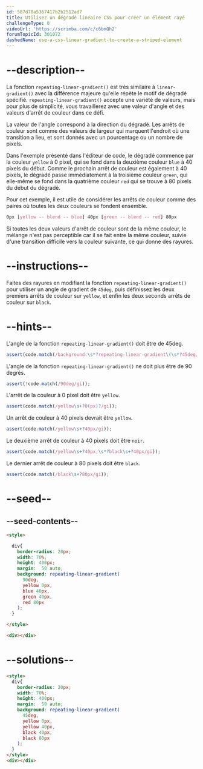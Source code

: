 ```yaml
---
id: 587d78a5367417b2b2512ad7
title: Utilisez un dégradé linéaire CSS pour créer un élément rayé
challengeType: 0
videoUrl: 'https://scrimba.com/c/c6bmQh2'
forumTopicId: 301072
dashedName: use-a-css-linear-gradient-to-create-a-striped-element
---
```


# --description--

La fonction `repeating-linear-gradient()` est très similaire à `linear-gradient()` avec la différence majeure qu'elle répète le motif de dégradé spécifié. `repeating-linear-gradient()` accepte une variété de valeurs, mais pour plus de simplicité, vous travaillerez avec une valeur d'angle et des valeurs d'arrêt de couleur dans ce défi.

La valeur de l'angle correspond à la direction du dégradé. Les arrêts de couleur sont comme des valeurs de largeur qui marquent l'endroit où une transition a lieu, et sont donnés avec un pourcentage ou un nombre de pixels.

Dans l'exemple présenté dans l'éditeur de code, le dégradé commence par la couleur `yellow` à 0 pixel, qui se fond dans la deuxième couleur `blue` à 40 pixels du début. Comme le prochain arrêt de couleur est également à 40 pixels, le dégradé passe immédiatement à la troisième couleur `green`, qui elle-même se fond dans la quatrième couleur `red` qui se trouve à 80 pixels du début du dégradé.

Pour cet exemple, il est utile de considérer les arrêts de couleur comme des paires où toutes les deux couleurs se fondent ensemble.

```css
0px [yellow -- blend -- blue] 40px [green -- blend -- red] 80px
```

Si toutes les deux valeurs d'arrêt de couleur sont de la même couleur, le mélange n'est pas perceptible car il se fait entre la même couleur, suivie d'une transition difficile vers la couleur suivante, ce qui donne des rayures.

# --instructions--

Faites des rayures en modifiant la fonction `repeating-linear-gradient()` pour utiliser un angle de gradient de `45deg`, puis définissez les deux premiers arrêts de couleur sur `yellow`, et enfin les deux seconds arrêts de couleur sur `black`.

# --hints--

L'angle de la fonction `repeating-linear-gradient()` doit être de 45deg.

```js
assert(code.match(/background:\s*?repeating-linear-gradient\(\s*?45deg/gi));
```

L'angle de la fonction `repeating-linear-gradient()` ne doit plus être de 90 degrés.

```js
assert(!code.match(/90deg/gi));
```

L'arrêt de la couleur à 0 pixel doit être `yellow`.

```js
assert(code.match(/yellow\s+?0(px)?/gi));
```

Un arrêt de couleur à 40 pixels devrait être `yellow`.

```js
assert(code.match(/yellow\s+?40px/gi));
```

Le deuxième arrêt de couleur à 40 pixels doit être `noir`.

```js
assert(code.match(/yellow\s+?40px,\s*?black\s+?40px/gi));
```

Le dernier arrêt de couleur à 80 pixels doit être `black`.

```js
assert(code.match(/black\s+?80px/gi));
```

# --seed--

## --seed-contents--

```html
<style>

  div{
    border-radius: 20px;
    width: 70%;
    height: 400px;
    margin:  50 auto;
    background: repeating-linear-gradient(
      90deg,
      yellow 0px,
      blue 40px,
      green 40px,
      red 80px
    );
  }

</style>

<div></div>
```

# --solutions--

```html
<style>
  div{
    border-radius: 20px;
    width: 70%;
    height: 400px;
    margin:  50 auto;
    background: repeating-linear-gradient(
      45deg,
      yellow 0px,
      yellow 40px,
      black 40px,
      black 80px
    );
  }
</style>
<div></div>
```
